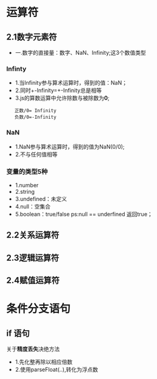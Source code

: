 # 运算符
## 2.1数字元素符
   * 一.数字的直接量：数字、NaN、Infinity;这3个数值类型
   ### Infinty
   * 1.当Infinity参与算术运算时，得到的值：NaN；
   * 2.同时+-Infinity=+-Infinity总是相等
   * 3.js的算数运算中允许除数与被除数为**0**;
   ```
      正数/0= Infinity 
      负数/0=-Infinity
   ```
   ### NaN
   * 1.NaN参与算术运算时，得到的值为NaN(0/0);
   * 2.不与任何值相等

   ### 变量的类型5种
   * 1.number
   * 2.string
   * 3.undefined：未定义
   * 4.null：空集合
   * 5.boolean：true/false
  ps:null == underfined 返回true；


## 2.2关系运算符
    
## 2.3逻辑运算符
## 2.4赋值运算符

# 条件分支语句
## if 语句
   关于**精度丢失**决绝方法
   * 1.先化整再除以相应倍数
   * 2.使用parseFloat(..),转化为浮点数
